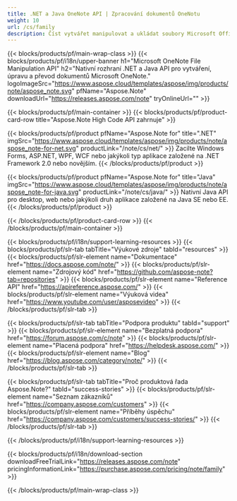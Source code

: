 ```yaml
---
title: .NET a Java OneNote API | Zpracování dokumentů OneNotu 
weight: 10
url: /cs/family
description: Číst vytvářet manipulovat a ukládat soubory Microsoft Office OneNote pomocí příslušné knihovny na jakékoli platformě. Exportujte dokumenty .one do formátu PDF BMP PNG JPEG GIF
---
```


{{< blocks/products/pf/main-wrap-class >}}
{{< blocks/products/pf/i18n/upper-banner h1="Microsoft OneNote File Manipulation API" h2="Nativní rozhraní .NET a Java API pro vytváření, úpravu a převod dokumentů Microsoft OneNote." logoImageSrc="https://www.aspose.cloud/templates/aspose/img/products/note/aspose_note.svg" pfName="Aspose.Note" downloadUrl="https://releases.aspose.com/note" tryOnlineUrl="" >}}

{{< blocks/products/pf/main-container >}}
{{< blocks/products/pf/product-card-row title="Aspose.Note High Code API zahrnuje" >}}

{{< blocks/products/pf/product pfName="Aspose.Note for" title=".NET" imgSrc="https://www.aspose.cloud/templates/aspose/img/products/note/aspose_note-for-net.svg" productLink="/note/cs/net/" >}}
Zacilte Windows Forms, ASP.NET, WPF, WCF nebo jakýkoli typ aplikace založené na .NET Framework 2.0 nebo novějším.
{{< /blocks/products/pf/product >}}

{{< blocks/products/pf/product pfName="Aspose.Note for" title="Java" imgSrc="https://www.aspose.cloud/templates/aspose/img/products/note/aspose_note-for-java.svg" productLink="/note/cs/java/" >}}
Nativní Java API pro desktop, web nebo jakýkoli druh aplikace založené na Java SE nebo EE.
{{< /blocks/products/pf/product >}}

{{< /blocks/products/pf/product-card-row >}}
{{< /blocks/products/pf/main-container >}}

{{< blocks/products/pf/i18n/support-learning-resources >}}
{{< blocks/products/pf/slr-tab tabTitle="Výukové zdroje" tabId="resources" >}}
{{< blocks/products/pf/slr-element name="Dokumentace" href="https://docs.aspose.com/note/" >}}
{{< blocks/products/pf/slr-element name="Zdrojový kód" href="https://github.com/aspose-note?tab=repositories" >}}
{{< blocks/products/pf/slr-element name="Reference API" href="https://apireference.aspose.com/" >}}
{{< blocks/products/pf/slr-element name="Výuková videa" href="https://www.youtube.com/user/asposevideo" >}}
{{< /blocks/products/pf/slr-tab >}}

{{< blocks/products/pf/slr-tab tabTitle="Podpora produktu" tabId="support" >}}
{{< blocks/products/pf/slr-element name="Bezplatná podpora" href="https://forum.aspose.com/c/note" >}}
{{< blocks/products/pf/slr-element name="Placená podpora" href="https://helpdesk.aspose.com/" >}}
{{< blocks/products/pf/slr-element name="Blog" href="https://blog.aspose.com/category/note/" >}}
{{< /blocks/products/pf/slr-tab >}}

{{< blocks/products/pf/slr-tab tabTitle="Proč produktová řada Aspose.Note?" tabId="success-stories" >}}
{{< blocks/products/pf/slr-element name="Seznam zákazníků" href="https://company.aspose.com/customers" >}}
{{< blocks/products/pf/slr-element name="Příběhy úspěchu" href="https://company.aspose.com/customers/success-stories/" >}}
{{< /blocks/products/pf/slr-tab >}}

{{< /blocks/products/pf/i18n/support-learning-resources >}}

{{< blocks/products/pf/i18n/download-section downloadFreeTrialLink="https://releases.aspose.com/note" pricingInformationLink="https://purchase.aspose.com/pricing/note/family" >}}

{{< /blocks/products/pf/main-wrap-class >}}